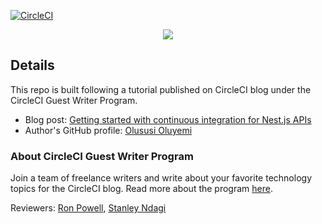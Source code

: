 [![CircleCI](https://circleci.com/gh/CIRCLECI-GWP/ci-nest-js-api.svg?style=svg)](https://circleci.com/gh/CIRCLECI-GWP/ci-nest-js-api)

<p align="center"><img src="https://avatars3.githubusercontent.com/u/59034516"></p>

## Details

This repo is built following a tutorial published on CircleCI blog under the CircleCI Guest Writer Program.

- Blog post: [Getting started with continuous integration for Nest.js APIs][blog]
- Author's GitHub profile: [Olususi Oluyemi][author]

### About CircleCI Guest Writer Program

Join a team of freelance writers and write about your favorite technology topics for the CircleCI blog. Read more about the program [here][gwp-program].

Reviewers: [Ron Powell][ron], [Stanley Ndagi][stan]

[blog]: https://circleci.com/blog/getting-started-with-nestjs-and-automatic-testing/
[author]: https://github.com/yemiwebby
[gwp-program]: https://circle.ci/3ahQxfu
[ron]: https://github.com/ronpowelljr
[stan]: https://github.com/NdagiStanley
[dominicmotuka]: https://github.com/daumie
